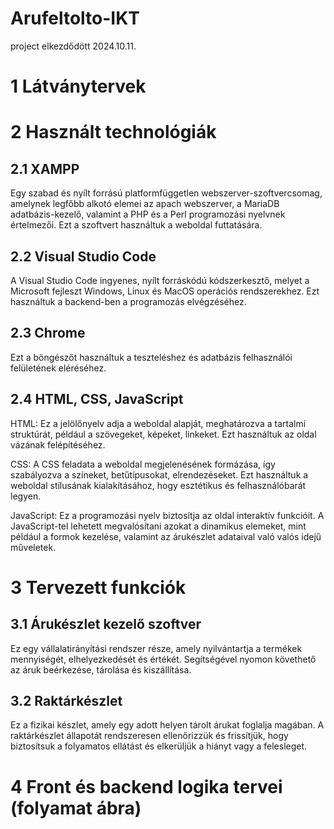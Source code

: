 # Arufeltolto-IKT

project elkezdődött 2024.10.11.

# 1 Látványtervek

# 2 Használt technológiák

## 2.1 XAMPP
Egy szabad és nyílt forrású platformfüggetlen webszerver-szoftvercsomag, amelynek legfőbb alkotó elemei az apach webszerver, a MariaDB adatbázis-kezelő, valamint a PHP és a Perl programozási nyelvnek értelmezői.
Ezt a szoftvert használtuk a weboldal futtatására.

## 2.2 Visual Studio Code
A Visual Studio Code ingyenes, nyílt forráskódú kódszerkesztő, melyet a Microsoft fejleszt Windows, Linux és MacOS operációs rendszerekhez.
Ezt használtuk a backend-ben a programozás elvégzéséhez.

## 2.3 Chrome
Ezt a böngészőt használtuk a teszteléshez és adatbázis felhasználói felületének eléréséhez.

## 2.4 HTML, CSS, JavaScript
HTML: Ez a jelölőnyelv adja a weboldal alapját, meghatározva a tartalmi struktúrát, például a szövegeket, képeket, linkeket. Ezt használtuk az oldal vázának felépítéséhez.

CSS: A CSS feladata a weboldal megjelenésének formázása, így szabályozva a színeket, betűtípusokat, elrendezéseket. Ezt használtuk a weboldal stílusának kialakításához, hogy esztétikus és felhasználóbarát legyen.

JavaScript: Ez a programozási nyelv biztosítja az oldal interaktív funkcióit. A JavaScript-tel lehetett megvalósítani azokat a dinamikus elemeket, mint például a formok kezelése, valamint az árukészlet adataival való valós idejű műveletek.

# 3 Tervezett funkciók
## 3.1 Árukészlet kezelő szoftver
Ez egy vállalatirányítási rendszer része, amely nyilvántartja a termékek mennyiségét, elhelyezkedését és értékét. Segítségével nyomon követhető az áruk beérkezése, tárolása és kiszállítása.

## 3.2 Raktárkészlet
Ez a fizikai készlet, amely egy adott helyen tárolt árukat foglalja magában. A raktárkészlet állapotát rendszeresen ellenőrizzük és frissítjük, hogy biztosítsuk a folyamatos ellátást és elkerüljük a hiányt vagy a felesleget. 

# 4 Front és backend logika tervei (folyamat ábra)
